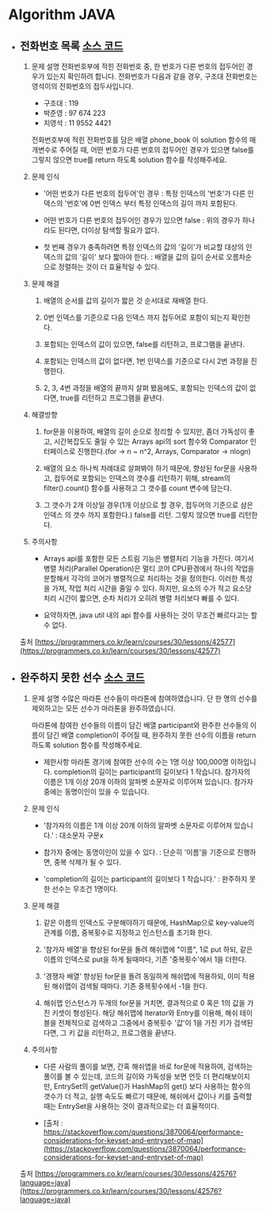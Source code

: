 # Algorithm JAVA

* ## 전화번호 목록 [소스 코드](https://github.com/wanni0928/-algorithm/blob/master/JAVA/PhoneNumber_recap3.java)
    1. 문제 설명
        전화번호부에 적힌 전화번호 중, 한 번호가 다른 번호의 접두어인 경우가 있는지 확인하려 합니다.
        전화번호가 다음과 같을 경우, 구조대 전화번호는 영석이의 전화번호의 접두사입니다.

        * 구조대 : 119
        * 박준영 : 97 674 223
        * 지영석 : 11 9552 4421

        전화번호부에 적힌 전화번호를 담은 배열 phone_book 이 solution 함수의 매개변수로 주어질 때, 어떤 번호가 다른 번호의 접두어인 경우가 있으면 false를 그렇지 않으면 true를 return 하도록 solution 함수를 작성해주세요.
    
    2. 문제 인식
        * '어떤 번호가 다른 번호의 접두어'인 경우 : 특정 인덱스의 '번호'가  다른 인덱스의 '번호'에 0번 인덱스 부터 특정 인덱스의 길이 까지 포함된다.

        * 어떤 번호가 다른 번호의 접두어인 경우가 있으면 false : 위의 경우가 하나라도 된다면, 더이상 탐색할 필요가 없다.

        * 첫 번째 경우가 충족하려면 특정 인덱스의 값의 '길이'가 비교할 대상의 인덱스의 값의 '길이' 보다 짧아야 한다. : 배열을 값의 길이 순서로 오름차순으로 정렬하는 것이 더 효율적일 수 있다.

    3. 문제 해결
        1. 배열의 순서를 값의 길이가 짧은 것 순서대로 재배열 한다.
        
        2. 0번 인덱스를 기준으로 다음 인덱스 까지 접두어로 포함이 되는지 확인한다.

        3. 포함되는 인덱스의 값이 있으면, false를 리턴하고, 프로그램을 끝낸다.
        
        4. 포함되는 인덱스의 값이 없다면, 1번 인덱스를 기준으로 다시 2번 과정을 진행한다.

        5. 2, 3, 4번 과정을 배열의 끝까지 살펴 봤음에도, 포함되는 인덱스의 값이 없다면, true를 리턴하고 프로그램을 끝낸다.

    4. 해결방향
        1. for문을 이용하여, 배열의 길이 순으로 정리할 수 있지만, 좀더 가독성이 좋고, 시간복잡도도 줄일 수 있는 Arrays api의 sort 함수와 Comparator 인터페이스로 진행한다.(for -> n ~ n^2, Arrays, Comparator -> nlogn)

        2. 배열의 요소 하나씩 차례대로 살펴봐야 하기 때문에, 향상된 for문을 사용하고, 접두어로 포함되는 인덱스의 갯수를 리턴하기 위해, stream의 filter().count() 함수를 사용하고 그 갯수를 count 변수에 담는다.

        3. 그 갯수가 2개 이상일 경우(1개 이상으로 할 경우, 접두어의 기준으로 삼은 인덱스 의 갯수 까지 포함한다.) false를 리턴. 그렇지 않으면 true를 리턴한다.
    
    5. 주의사항
        * Arrays api를 포함한 모든 스트림 기능은 병렬처리 기능을 가진다. 여기서 병렬 처리(Parallel Operation)은 멀티 코어 CPU환경에서 하나의 작업을 분할해서 각각의 코어가 병렬적으로 처리하는 것을 정의한다. 이러한 특성을 가져, 작업 처리 시간을 줄일 수 있다. 하지만, 요소의 수가 적고 요소당 처리 시간이 짧으면, 순차 처리가 오히려 병렬 처리보다 빠를 수 있다.

        * 요약하자면, java util 내의 api 함수를 사용하는 것이 무조건 빠르다고는 할 수 없다.
    
    출처 [https://programmers.co.kr/learn/courses/30/lessons/42577](https://programmers.co.kr/learn/courses/30/lessons/42577)



* ## 완주하지 못한 선수 [소스 코드](https://github.com/wanni0928/-algorithm/blob/master/JAVA/marathon_myanswer.java)
    1. 문제 설명
        수많은 마라톤 선수들이 마라톤에 참여하였습니다. 단 한 명의 선수를 제외하고는 모든 선수가 마라톤을 완주하였습니다.

        마라톤에 참여한 선수들의 이름이 담긴 배열 participant와 완주한 선수들의 이름이 담긴 배열 completion이 주어질 때, 완주하지 못한 선수의 이름을 return 하도록 solution 함수를 작성해주세요.

        * 제한사항
            마라톤 경기에 참여한 선수의 수는 1명 이상 100,000명 이하입니다.
            completion의 길이는 participant의 길이보다 1 작습니다.
            참가자의 이름은 1개 이상 20개 이하의 알파벳 소문자로 이루어져 있습니다.
            참가자 중에는 동명이인이 있을 수 있습니다.
    
    2. 문제 인식
        * '참가자의 이름은 1개 이상 20개 이하의 알파벳 소문자로 이루어져 있습니다.' : 대소문자 구문x
        
        * 참가자 중에는 동명이인이 있을 수 있다. : 단순히 '이름'을 기준으로 진행하면, 중복 삭제가 될 수 있다.

        * 'completion의 길이는 participant의 길이보다 1 작습니다.' : 완주하지 못한 선수는 무조건 1명이다.

    3. 문제 해결
        1. 같은 이름의 인덱스도 구분해야하기 때문에, HashMap으로 key-value의 관계를 이름, 중복횟수로 지정하고 인스턴스를 초기화 한다.

        2. '참가자 배열'을 향상된 for문을 돌려 해쉬맵에 "이름", 1로 put 하되, 같은 이름의 인덱스로 put을 하게 될때마다, 기존 '중복횟수'에서 1을 더한다.

        3. '경쟁자 배열' 향상된 for문을 돌려 동일하게 해쉬맵에 적용하되, 이미 적용된 해쉬맵이 검색될 때마다. 기존 중복횟수에서 -1을 한다.

        4. 해쉬맵 인스턴스가 두개의 for문을 거치면, 결과적으로 0 혹은 1의 값을 가진 키셋이 형성된다.
            해당 해쉬맵에 Iterator와 Entry를 이용해, 해쉬 테이블을 전체적으로 검색하고 그중에서 중복횟수 '값'이 1을 가진 키가 검색된다면, 그 키 값을 리턴하고, 프로그램을 끝낸다. 
    
    4. 주의사항
        * 다른 사람의 풀이를 보면, 간혹 해쉬앱을 바로 for문에 적용하여, 검색하는 풀이를 볼 수 있는데, 코드의 길이와 가독성을 보면 언듯 더 편리해보이지만, EntrySet의 getValue()가 HashMap의 get() 보다 사용하는 함수의 갯수가 더 적고, 실행 속도도 빠르기 때문에, 해쉬에서 값이나 키를 출력할 때는 EntrySet을 사용하는 것이 결과적으로는 더 효율적이다.

        * [출처 : https://stackoverflow.com/questions/3870064/performance-considerations-for-keyset-and-entryset-of-map](https://stackoverflow.com/questions/3870064/performance-considerations-for-keyset-and-entryset-of-map)

    출처 [https://programmers.co.kr/learn/courses/30/lessons/42576?language=java](https://programmers.co.kr/learn/courses/30/lessons/42576?language=java)